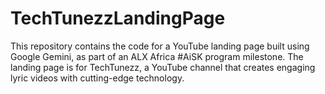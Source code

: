 # TechTunezzLandingPage
This repository contains the code for a YouTube landing page built using Google Gemini, as part of an ALX Africa #AiSK program milestone. The landing page is for TechTunezz, a YouTube channel that creates engaging lyric videos with cutting-edge technology.
